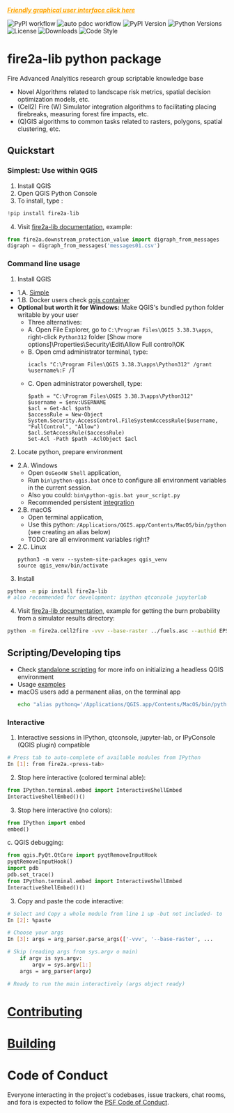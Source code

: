 <span style="color: orange;"><strong><em><a href="https://fire2a.github.io/docs/docs/qgis-toolbox/README.html" style="color: orange;">
Friendly graphical user interface click here
</a></em></strong></span>

![PyPI workflow](https://github.com/fire2a/fire2a-lib/actions/workflows/publish-pypi.yml/badge.svg)
![auto pdoc workflow](https://github.com/fire2a/fire2a-lib/actions/workflows/auto-docs.yml/badge.svg)
![PyPI Version](https://img.shields.io/pypi/v/fire2a-lib.svg)
![Python Versions](https://img.shields.io/pypi/pyversions/fire2a-lib.svg)
![License](https://img.shields.io/github/license/fire2a/fire2a-lib.svg)
![Downloads](https://img.shields.io/pypi/dm/fire2a-lib.svg)
![Code Style](https://img.shields.io/badge/code%20style-black-000000.svg)

# fire2a-lib python package
Fire Advanced Analyitics research group scriptable knowledge base
- Novel Algorithms related to landscape risk metrics, spatial decision optimization models, etc.
- (Cell2) Fire (W) Simulator integration algorithms to facilitating placing firebreaks, measuring forest fire impacts, etc.
- (Q)GIS algorithms to common tasks related to rasters, polygons, spatial clustering, etc.

## Quickstart
### Simplest: Use within QGIS
1. Install QGIS
2. Open QGIS Python Console
3. To install, type :
```python
!pip install fire2a-lib
```
4. Visit [fire2a-lib documentation](https://fire2a.github.io/fire2a-lib), example:
```python
from fire2a.downstream_protection_value import digraph_from_messages
digraph = digraph_from_messages('messages01.csv')
```
### Command line usage
1. Install QGIS

- 1.A. [Simple](https://qgis.org/download/)
- 1.B. Docker users check [qgis container](https://hub.docker.com/r/qgis/qgis)
- __Optional but worth it for Windows:__ Make QGIS's bundled python folder writable by your user
   - Three alternatives:
   - A. Open File Explorer, go to `C:\Program Files\QGIS 3.38.3\apps`, right-click `Python312` folder [Show more options]\Properties\Security\Edit\Allow Full control\OK
   - B. Open cmd administrator terminal, type:
     ```
     icacls "C:\Program Files\QGIS 3.38.3\apps\Python312" /grant %username%:F /T
     ```
   - C. Open administrator powershell, type:
     ```
     $path = "C:\Program Files\QGIS 3.38.3\apps\Python312"
     $username = $env:USERNAME
     $acl = Get-Acl $path
     $accessRule = New-Object System.Security.AccessControl.FileSystemAccessRule($username, "FullControl", "Allow")
     $acl.SetAccessRule($accessRule)
     Set-Acl -Path $path -AclObject $acl
     ```

     
2. Locate python, prepare environment

- 2.A. Windows
   - Open `OsGeo4W Shell` application, 
   - Run `bin\python-qgis.bat` once to configure all environment variables in the current session.
   - Also you could: `bin\python-qgis.bat your_script.py`
   - Recommended persistent [integration](https://github.com/fire2a/fire2a-lib/blob/main/qgis-launchers/README.md)
- 2.B. macOS 
   - Open terminal application, 
   - Use this python: `/Applications/QGIS.app/Contents/MacOS/bin/python` (see creating an alias below)
   - TODO: are all environment variables right?
- 2.C. Linux
   ```
   python3 -m venv --system-site-packages qgis_venv
   source qgis_venv/bin/activate
   ```
3. Install
```bash
python -m pip install fire2a-lib
# also recommended for development: ipython qtconsole jupyterlab
```
4. Visit [fire2a-lib documentation](https://fire2a.github.io/fire2a-lib), example for getting the burn probability from a simulator results directory:
```bash
python -m fire2a.cell2fire -vvv --base-raster ../fuels.asc --authid EPSG:25831 --scar-sample Grids/Grids2/ForestGrid03.csv --scar-poly propagation_scars.shp --burn-prob burn_probability.tif
```
## Scripting/Developing tips
- Check [standalone scripting](https://github.com/fire2a/fire-analytics-qgis-processing-toolbox-plugin/blob/main/script_samples/standalone.py) for more info on initializing a headless QGIS environment
- Usage [examples](https://github.com/fire2a/fire2a-lib/tree/main/usage_samples)
- macOS users add a permanent alias, on the terminal app
   ```zsh
   echo "alias pythonq='/Applications/QGIS.app/Contents/MacOS/bin/python'" >> ~/.zshrc
   ```
### Interactive 
1. Interactive sessions in IPython, qtconsole, jupyter-lab, or IPyConsole (QGIS plugin) compatible
```bash
# Press tab to auto-complete of available modules from IPython
In [1]: from fire2a.<press-tab>
```
2. Stop here interactive (colored terminal able):
```python
from IPython.terminal.embed import InteractiveShellEmbed
InteractiveShellEmbed()()
```
3. Stop here interactive (no colors):
```python
from IPython import embed
embed()
```
c. QGIS debugging:
```python
from qgis.PyQt.QtCore import pyqtRemoveInputHook
pyqtRemoveInputHook()
import pdb
pdb.set_trace()
from IPython.terminal.embed import InteractiveShellEmbed
InteractiveShellEmbed()()
```
3. Copy and paste the code interactive:
```bash
# Select and Copy a whole module from line 1 up -but not included- to 'def main def main(argv=None):' line 
In [2]: %paste

# Choose your args 
In [3]: args = arg_parser.parse_args(['-vvv', '--base-raster', ...

# Skip (reading args from sys.argv o main)
    if argv is sys.argv:
        argv = sys.argv[1:]
    args = arg_parser(argv)

# Ready to run the main interactively (args object ready)
```

# [Contributing](./CODING.md)
# [Building](./BUILDING.md)


# Code of Conduct

Everyone interacting in the project's codebases, issue trackers,
chat rooms, and fora is expected to follow the
[PSF Code of Conduct](https://www.python.org/psf/conduct).
